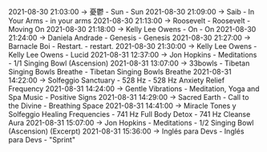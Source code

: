 2021-08-30 21:03:00 -> 憂鬱 - Sun - Sun
2021-08-30 21:09:00 -> Saib - In Your Arms - in your arms
2021-08-30 21:13:00 -> Roosevelt - Roosevelt - Moving On
2021-08-30 21:18:00 -> Kelly Lee Owens - On - On
2021-08-30 21:24:00 -> Daniela Andrade - Genesis - Genesis
2021-08-30 21:27:00 -> Barnacle Boi - Restart. - restart.
2021-08-30 21:30:00 -> Kelly Lee Owens - Kelly Lee Owens - Lucid
2021-08-31 12:37:00 -> Jon Hopkins - Meditations - 1/1 Singing Bowl (Ascension)
2021-08-31 13:07:00 -> 33bowls - Tibetan Singing Bowls Breathe - Tibetan Singing Bowls Breathe
2021-08-31 14:22:00 -> Solfeggio Sanctuary - 528 Hz - 528 Hz Anxiety Relief Frequency
2021-08-31 14:24:00 -> Gentle Vibrations - Meditation, Yoga and Spa Music - Positive Signs
2021-08-31 14:29:00 -> Sacred Earth - Call to the Divine - Breathing Space
2021-08-31 14:41:00 -> Miracle Tones y Solfeggio Healing Frequencies - 741 Hz Full Body Detox - 741 Hz Cleanse Aura
2021-08-31 15:07:00 -> Jon Hopkins - Meditations - 1/2 Singing Bowl (Ascension) (Excerpt)
2021-08-31 15:36:00 -> Inglés para Devs - Inglés para Devs - "Sprint"
